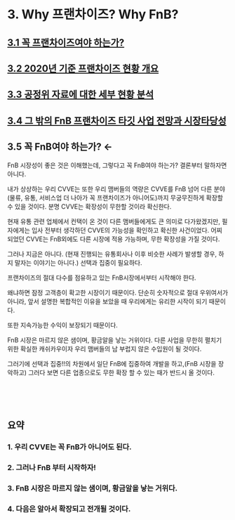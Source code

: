# 3. Why 프랜차이즈? Why FnB?

## [3.1 꼭 프랜차이즈여야 하는가?](https://github.com/DanielKim0728/blog/blob/master/3.1%20%EA%BC%AD%20%ED%94%84%EB%9E%9C%EC%B0%A8%EC%9D%B4%EC%A6%88%EC%97%AC%EC%95%BC%20%ED%95%98%EB%8A%94%EA%B0%80%3F.md)

## [3.2 2020년 기준 프랜차이즈 현황 개요](https://github.com/DanielKim0728/blog/blob/master/3.2%202020%EB%85%84%20%EA%B8%B0%EC%A4%80%20%ED%94%84%EB%9E%9C%EC%B0%A8%EC%9D%B4%EC%A6%88%20%ED%98%84%ED%99%A9%20%EA%B0%9C%EC%9A%94.md)

## [3.3 공정위 자료에 대한 세부 현황 분석](https://github.com/DanielKim0728/blog/blob/master/3.3%20%EA%B3%B5%EC%A0%95%EC%9C%84%20%EC%9E%90%EB%A3%8C%EC%97%90%20%EB%8C%80%ED%95%9C%20%EC%84%B8%EB%B6%80%20%ED%98%84%ED%99%A9%20%EB%B6%84%EC%84%9D.md)

## [3.4 그 밖의 FnB 프랜차이즈 타깃 사업 전망과 시장타당성](https://github.com/DanielKim0728/blog/blob/master/3.4%20%EA%B7%B8%20%EB%B0%96%EC%9D%98%20FnB%20%ED%94%84%EB%9E%9C%EC%B0%A8%EC%9D%B4%EC%A6%88%20%ED%83%80%EA%B9%83%20%EC%82%AC%EC%97%85%20%EC%A0%84%EB%A7%9D%EA%B3%BC%20%EC%8B%9C%EC%9E%A5%ED%83%80%EB%8B%B9%EC%84%B1.md)

## 3.5 꼭 FnB여야 하는가? ←

FnB 시장성이 좋은 것은 이해했는데, 그렇다고 꼭 FnB여야 하는가?
결론부터 말하자면 아니다.

내가 상상하는 우리 CVVE는 또한 우리 맴버들의 역량은 CVVE를 FnB 넘어 다른 분야 (물류, 유통, 서비스업 더 나아가 꼭 프랜차이즈가 아니어도)까지 무궁무진하게 확장할 수 있을 것이다.
분명 CVVE는 확장성이 무한할 것이라 확신한다. 

현재 유통 관련 업체에서 컨택이 온 것이 다른 맴버들에게도 큰 의미로 다가왔겠지만, 필자에게는 입사 전부터 생각하던 CVVE의 가능성을 확인하고 확신한 사건이었다.
어찌 되었던 CVVE는 FnB외에도 다른 시장에 적용 가능하며, 무한 확장성을 가질 것이다.

그러나 지금은 아니다. (현재 진행되는 유통회사나 이후 비슷한 사례가 발생할 경우, 하지 말자는 이야기는 아니다.)
선택과 집중이 필요하다.

프랜차이즈의 절대 다수를 점유하고 있는 FnB시장에서부터 시작해야 한다.

왜냐하면 잠정 고객층이 확고한 시장이기 때문이다. 
단순히 숫자적으로 절대 우위여서가 아니라, 앞서 설명한 복합적인 이유을 보았을 때 우리에게는 유리한 시작이 되기 때문이다.

또한 지속가능한 수익이 보장되기 때문이다.

FnB 시장은 마르지 않은 샘이며, 황금알을 낳는 거위이다. 
다른 사업을 무한히 펼치기 위한 확실한 캐쉬카우이자 우리 맴버들의 남 부럽지 않은 수입원이 될 것이다.

그러기에 선택과 집중!!의 차원에서 일단 FnB에 집중하여 개발을 하고,(FnB 시장을 장악하고) 그러다 보면 다른 업종으로도 무한 확장 할 수 있는 때가 반드시 올 것이다.


<br><br><br>

## 요약
### 1. 우리 CVVE는 꼭 FnB가 아니어도 된다.
### 2. 그러나 FnB 부터 시작하자!
### 3. FnB 시장은 마르지 않는 샘이며, 황금알을 낳는 거위다.
### 4. 다음은 알아서 확장되고 전개될 것이다.
